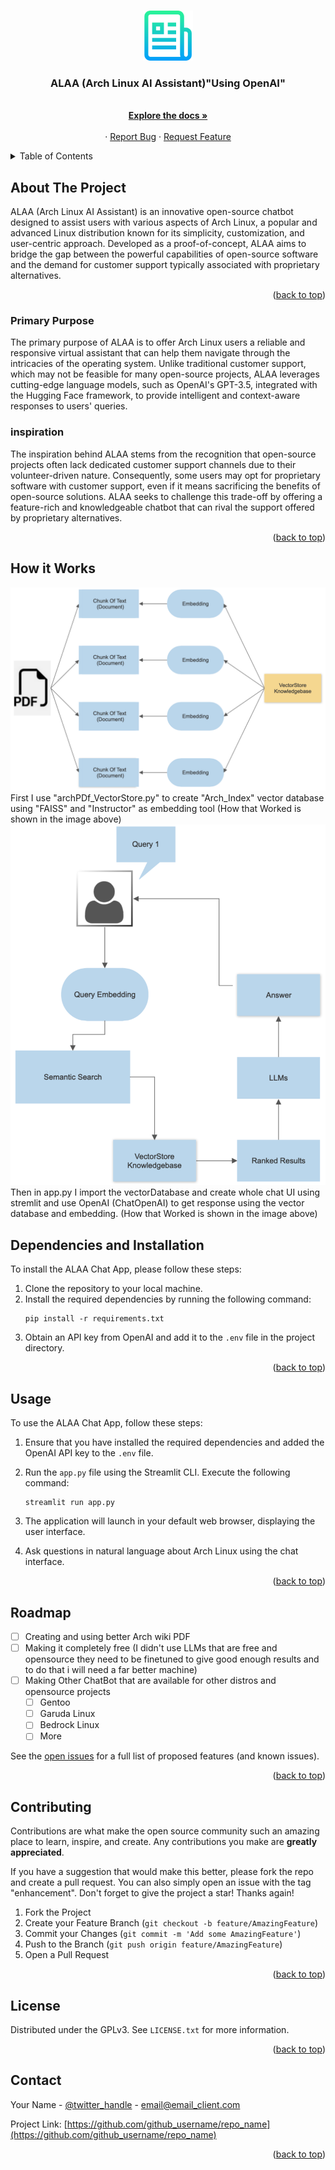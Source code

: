 <a name="readme-top"></a>


<!-- PROJECT LOGO -->
<br />
<div align="center">
  <a href="https://github.com/ssinghtanwar/ALAA">
    <img src="images/logo.png" alt="Logo" width="80" height="80">
  </a>

<h3 align="center">ALAA (Arch Linux AI Assistant)"Using OpenAI"</h3>

  <p align="center">
    <br />
    <a href="https://github.com/ssinghtanwar/ALAA"><strong>Explore the docs »</strong></a>
    <br />
    <br />
    ·
    <a href="https://github.com/ssinghtanwar/ALAA/issues">Report Bug</a>
    ·
    <a href="https://github.com/ssinghtanwar/ALAA/issues">Request Feature</a>
  </p>
</div>

<!-- TABLE OF CONTENTS -->
<details>
  <summary>Table of Contents</summary>
  <ol>
    <li>
      <a href="#about-the-project">About The Project</a>
      <ul>
        <li><a href="#built-with">Built With</a></li>
      </ul>
    </li>
    <li>
      <a href="#getting-started">Getting Started</a>
      <ul>
        <li><a href="#prerequisites">Prerequisites</a></li>
        <li><a href="#installation">Installation</a></li>
      </ul>
    </li>
    <li><a href="#usage">Usage</a></li>
    <li><a href="#roadmap">Roadmap</a></li>
    <li><a href="#contributing">Contributing</a></li>
    <li><a href="#license">License</a></li>
    <li><a href="#contact">Contact</a></li>
    <li><a href="#acknowledgments">Acknowledgments</a></li>
  </ol>
</details>

<!-- ABOUT THE PROJECT -->

## About The Project

ALAA (Arch Linux AI Assistant) is an innovative open-source chatbot designed to assist users with various aspects of Arch Linux, a popular and advanced Linux distribution known for its simplicity, customization, and user-centric approach. Developed as a proof-of-concept, ALAA aims to bridge the gap between the powerful capabilities of open-source software and the demand for customer support typically associated with proprietary alternatives.

<p align="right">(<a href="#readme-top">back to top</a>)</p>

### Primary Purpose

The primary purpose of ALAA is to offer Arch Linux users a reliable and responsive virtual assistant that can help them navigate through the intricacies of the operating system. Unlike traditional customer support, which may not be feasible for many open-source projects, ALAA leverages cutting-edge language models, such as OpenAI's GPT-3.5, integrated with the Hugging Face framework, to provide intelligent and context-aware responses to users' queries.

### inspiration

The inspiration behind ALAA stems from the recognition that open-source projects often lack dedicated customer support channels due to their volunteer-driven nature. Consequently, some users may opt for proprietary software with customer support, even if it means sacrificing the benefits of open-source solutions. ALAA seeks to challenge this trade-off by offering a feature-rich and knowledgeable chatbot that can rival the support offered by proprietary alternatives.

<p align="right">(<a href="#readme-top">back to top</a>)</p>

<!-- How it Works -->

## How it Works

<img src="images/FlowChart_Arch_VectorStore.png" alt="FlowChart_Arch_VectorStore"><br>
First I use "archPDf_VectorStore.py" to create "Arch_Index" vector database using "FAISS" and "Instructor" as embedding tool (How that Worked is shown in the image above) <br>
<img src="images/FlawChart_app_Chatbot.png" alt="images/FlawChart_app_Chatbot"><br>
Then in app.py I import the vectorDatabase and create whole chat UI using stremlit and use OpenAI (ChatOpenAI) to get response using the vector database and embedding. (How that Worked is shown in the image above)

## Dependencies and Installation

To install the ALAA Chat App, please follow these steps:

1. Clone the repository to your local machine.
2. Install the required dependencies by running the following command:
   ```
   pip install -r requirements.txt
   ```
3. Obtain an API key from OpenAI and add it to the `.env` file in the project directory.
<p align="right">(<a href="#readme-top">back to top</a>)</p>

<!-- USAGE EXAMPLES -->

## Usage

To use the ALAA Chat App, follow these steps:

1. Ensure that you have installed the required dependencies and added the OpenAI API key to the `.env` file.
2. Run the `app.py` file using the Streamlit CLI. Execute the following command:

   ```
   streamlit run app.py
   ```

3. The application will launch in your default web browser, displaying the user interface.

4. Ask questions in natural language about Arch Linux using the chat interface.

<p align="right">(<a href="#readme-top">back to top</a>)</p>

<!-- ROADMAP -->

## Roadmap

- [ ] Creating and using better Arch wiki PDF
- [ ] Making it completely free (I didn't use LLMs that are free and opensource they need to be finetuned to give good enough results and to do that i will need a far better machine)
- [ ] Making Other ChatBot that are available for other distros and opensource projects
  - [ ] Gentoo
  - [ ] Garuda Linux
  - [ ] Bedrock Linux
  - [ ] More

See the [open issues](https://github.com/github_username/repo_name/issues) for a full list of proposed features (and known issues).

<p align="right">(<a href="#readme-top">back to top</a>)</p>

<!-- CONTRIBUTING -->

## Contributing

Contributions are what make the open source community such an amazing place to learn, inspire, and create. Any contributions you make are **greatly appreciated**.

If you have a suggestion that would make this better, please fork the repo and create a pull request. You can also simply open an issue with the tag "enhancement".
Don't forget to give the project a star! Thanks again!

1. Fork the Project
2. Create your Feature Branch (`git checkout -b feature/AmazingFeature`)
3. Commit your Changes (`git commit -m 'Add some AmazingFeature'`)
4. Push to the Branch (`git push origin feature/AmazingFeature`)
5. Open a Pull Request

<p align="right">(<a href="#readme-top">back to top</a>)</p>

<!-- LICENSE -->

## License

Distributed under the GPLv3. See `LICENSE.txt` for more information.

<p align="right">(<a href="#readme-top">back to top</a>)</p>

<!-- CONTACT -->

## Contact

Your Name - [@twitter_handle](https://twitter.com/twitter_handle) - email@email_client.com

Project Link: [https://github.com/github_username/repo_name](https://github.com/github_username/repo_name)

<p align="right">(<a href="#readme-top">back to top</a>)</p>
